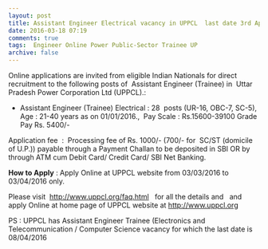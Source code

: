 ```yaml
---
layout: post
title: Assistant Engineer Electrical vacancy in UPPCL  last date 3rd April-2016   
date: 2016-03-18 07:19
comments: true
tags:  Engineer Online Power Public-Sector Trainee UP 
archive: false
---
```

Online applications are invited from eligible Indian Nationals for direct recruitment to the following posts of  Assistant Engineer (Trainee) in  Uttar Pradesh Power Corporation Ltd (UPPCL).:

- Assistant Engineer (Trainee) Electrical : 28  posts (UR-16, OBC-7, SC-5), Age : 21-40 years as on 01/01/2016.,  Pay Scale : Rs.15600-39100 Grade Pay Rs. 5400/-  

Application fee  :  Processing fee of Rs. 1000/- (700/- for  SC/ST (domicile of U.P.)) payable through a Payment Challan to be deposited in SBI OR by through ATM cum Debit Card/ Credit Card/ SBI Net Banking. 

**How to Apply** : Apply Online at UPPCL website from 03/03/2016 to 03/04/2016 only.

Please visit  <http://www.uppcl.org/faq.html>   for all the details and   and  apply Online at home page of UPPCL website at <http://www.uppcl.org>

PS : UPPCL has Assistant Engineer Trainee (Electronics and Telecommunication / Computer Science vacancy for which the last date is 08/04/2016
